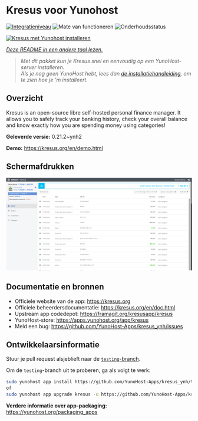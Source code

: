 <!--
NB: Deze README is automatisch gegenereerd door <https://github.com/YunoHost/apps/tree/master/tools/readme_generator>
Hij mag NIET handmatig aangepast worden.
-->

# Kresus voor Yunohost

[![Integratieniveau](https://dash.yunohost.org/integration/kresus.svg)](https://ci-apps.yunohost.org/ci/apps/kresus/) ![Mate van functioneren](https://ci-apps.yunohost.org/ci/badges/kresus.status.svg) ![Onderhoudsstatus](https://ci-apps.yunohost.org/ci/badges/kresus.maintain.svg)

[![Kresus met Yunohost installeren](https://install-app.yunohost.org/install-with-yunohost.svg)](https://install-app.yunohost.org/?app=kresus)

*[Deze README in een andere taal lezen.](./ALL_README.md)*

> *Met dit pakket kun je Kresus snel en eenvoudig op een YunoHost-server installeren.*  
> *Als je nog geen YunoHost hebt, lees dan [de installatiehandleiding](https://yunohost.org/install), om te zien hoe je 'm installeert.*

## Overzicht

Kresus is an open-source libre self-hosted personal finance manager. It allows you to safely track your banking history, check your overall balance and know exactly how you are spending money using categories!


**Geleverde versie:** 0.21.2~ynh2

**Demo:** <https://kresus.org/en/demo.html>

## Schermafdrukken

![Schermafdrukken van Kresus](./doc/screenshots/screenshot.png)

## Documentatie en bronnen

- Officiele website van de app: <https://kresus.org>
- Officiele beheerdersdocumentatie: <https://kresus.org/en/doc.html>
- Upstream app codedepot: <https://framagit.org/kresusapp/kresus>
- YunoHost-store: <https://apps.yunohost.org/app/kresus>
- Meld een bug: <https://github.com/YunoHost-Apps/kresus_ynh/issues>

## Ontwikkelaarsinformatie

Stuur je pull request alsjeblieft naar de [`testing`-branch](https://github.com/YunoHost-Apps/kresus_ynh/tree/testing).

Om de `testing`-branch uit te proberen, ga als volgt te werk:

```bash
sudo yunohost app install https://github.com/YunoHost-Apps/kresus_ynh/tree/testing --debug
of
sudo yunohost app upgrade kresus -u https://github.com/YunoHost-Apps/kresus_ynh/tree/testing --debug
```

**Verdere informatie over app-packaging:** <https://yunohost.org/packaging_apps>
